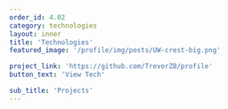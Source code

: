 ```yaml
---
order_id: 4.02
category: technologies
layout: inner
title: 'Technologies'
featured_image: '/profile/img/posts/UW-crest-big.png'

project_link: 'https://github.com/TrevorZB/profile'
button_text: 'View Tech'

sub_title: 'Projects'
---
```

